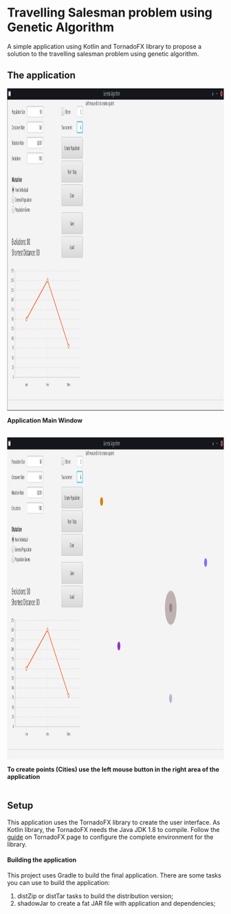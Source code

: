 # Travelling Salesman problem using Genetic Algorithm

A simple application using Kotlin and TornadoFX library to propose a solution
to the travelling salesman problem using genetic algorithm.

## The application

<p align="center">
    <img align="center" src="screenshots/main.png" width="1481" height="748">
</p>
<b>Application Main Window</b>
<br/>
<br/>

<p align="center">
    <img align="center" src="screenshots/main-create-city.png" width="1481" height="748">
</p>
<b>To create points (Cities) use the left mouse button in the right area of the application</b>
<br/>
<br/>

## Setup

This application uses the TornadoFX library to create the user interface.
As Kotlin library, the TornadoFX needs the Java JDK 1.8 to compile.
Follow the [guide](https://edvin.gitbooks.io/tornadofx-guide/content/part1/2_Setting_Up.html)
on TornadoFX page to configure the complete environment for the library.

#### Building the application

This project uses Gradle to build the final application. There are some tasks you can
use to build the application:

1. distZip or distTar tasks to build the distribution version;
2. shadowJar to create a fat JAR file with application and dependencies;

